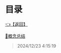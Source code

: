 # 目录  


[👈【返回】](/__Catalog__/__Catalog__root)  


[📜概念总结](/概念总结/概念总结)  







> 2024/12/23 4:15:19
